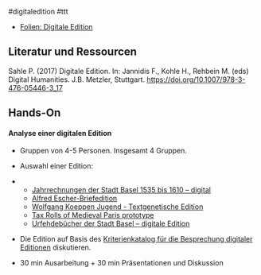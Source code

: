 #digitaledition #ttt 

* [Folien: Digitale Edition](https://docs.google.com/presentation/d/1piwA6a0NTyA3MIP-of3H-EiQZDcqgLnpxc1dCJAX32o/edit?usp=sharing)

## Literatur und Ressourcen

Sahle P. (2017) Digitale Edition. In: Jannidis F., Kohle H., Rehbein M.  (eds) Digital Humanities. J.B. Metzler, Stuttgart.  https://doi.org/10.1007/978-3-476-05446-3_17

## Hands-On

#### Analyse einer digitalen Edition 

- Gruppen von 4-5 Personen. Insgesamt 4 Gruppen.

- Auswahl einer Edition:

- - [Jahrrechnungen der Stadt Basel 1535 bis 1610 – digital](https://gams.uni-graz.at/context:srbas)
  - [Alfred Escher-Briefedition](https://www.briefedition.alfred-escher.ch/)
  - [Wolfgang Koeppen Jugend - Textgenetische Edition](http://koeppen-jugend.de/)
  - [Tax Rolls of Medieval Paris prototype](https://taxrolls.github.io/html/index.html) 
  - [Urfehdebücher der Stadt Basel – digitale Edition](https://gams.uni-graz.at/ufbas)

- Die Edition auf Basis des [Kriterienkatalog für die Besprechung digitaler Editionen](https://www.i-d-e.de/publikationen/weitereschriften/kriterien-version-1-1/) diskutieren.

- 30 min Ausarbeitung + 30 min Präsentationen und Diskussion